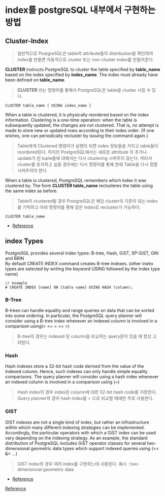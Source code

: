# index를 postgreSQL 내부에서 구현하는 방법

## Cluster-Index
> 일반적으로 PostgreSQL은 table의 attribute들의 distribution을 확인하여 index를 만들면 자동적으로 cluster 또는 non-cluster index를 만들어준다.

**CLUSTER** instructs PostgreSQL to cluster the table specified by **table_name** based on the index specified by **index_name**.
The index must already have been defined on **table_name**.
> **CLUSTER** 라는 명령어롤 통해서 PostgreSQL은 table을 cluster 시킬 수 있다.
```
CLUSTER table_name [ USING index_name ]
```

When a table is clustered, it is physically reordered based on the index information.
Clustering is a one-time operation: when the table is subsequently updated, the changes are not clustered.
That is, no attempt is made to store new or updated rows according to their index order.
(If one wishes, one can periodically recluster by issuing the command again.)
> Table에게 Clustered 명령어가 실행이 되면 index 정보들을 가지고 table들이 reordered된다. 하지만 PostgreSQL에서는 새로운 attribute
> 의 추가나 update가 된 tuple들에 대해서는 다시 clustering 시켜주지 않는다. 따라서 cluster를 유지하고 싶을 경우에는 다시 명령어를 통해
> 본래 Table을 다시 정렬 시켜주어야 한다.


When a table is clustered, PostgreSQL remembers which index it was clustered by.
The form **CLUSTER table_name** reclusteres the table using the same index as before.
> Table이 clustered될 경우 PostgreSQL은 해당 cluster의 기준이 되는 index를 기억하고 아래 명령어를 통해 같은 index로 recluster가 가능하다.
```
CLUSTER table_name
```

- [Reference](https://www.postgresql.org/docs/current/sql-cluster.html)

## index Types
PostgreSQL provides several index types: B-tree, Hash, GiST, SP-GiST, GIN and BRIN  
By default CREATE INDEX command creates B-tree indexes. (other index types are selected by writing the keyword USING followed by the index type name)
```
// example
# CREATE INDEX [name] ON [table name] USING HASH (column);
```

### B-Tree
B-trees can handle equality and range queries on data that can be sorted into some ordering.
In particular, the PostgreSQL query planner will consider using a B-tree index whenever an indexed column is involved in a comparison using(< <= = >= >)
> B-tree의 경우는 indexed 된 column을 비교하는 query문이 있을 때 항상 고려된다.

### Hash
Hash indexes store a 32-bit hash code derived from the value of the indexed column.
Hence, such indexes can only handle simple equality comparisons.
The query planner will consider using a hash index whenever an indexed column is involved in a comparison using (=)
> Hash index의 경우 index된 column에 대한 32-bit hash code를 저장한다. Query planner의 경우 hash index를 = 으로 비교할 때에만 주로 사용한다.

### GIST
GIST indexes are not a single kind of index, but rather an infrastructure within which many different indexing strategies can be implemented.
Accordingly, the particular operators with which a GiST index can be used vary depending on the indexing strategy.
As an example, the standard distribution of PostgreSQL includes GiST operator classes for several two-dimensional geometric data types
which support indexed queries using (<< &< ...)
> GIST index의 경우 여러 index를 구현하느데 사용된다. 예시 : two-dimensional geometric data

- [Reference](https://www.postgresql.org/docs/current/indexes-types.html) 

[Reference](https://storycode.tistory.com/449)